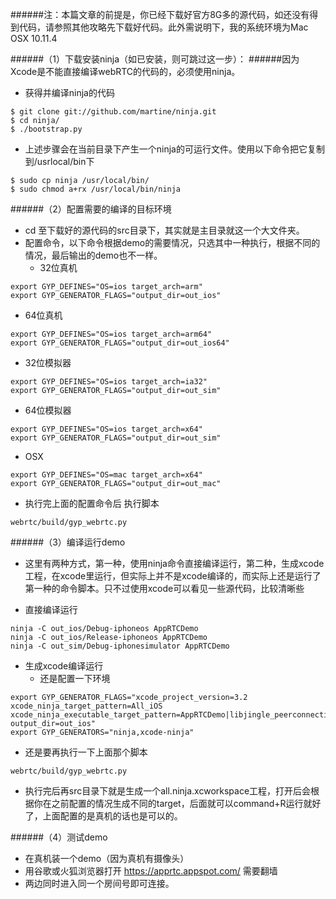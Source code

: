 ######注：本篇文章的前提是，你已经下载好官方8G多的源代码，如还没有得到代码，请参照其他攻略先下载好代码。此外需说明下，我的系统环境为Mac OSX 10.11.4

######（1）下载安装ninja（如已安装，则可跳过这一步）：
######因为Xcode是不能直接编译webRTC的代码的，必须使用ninja。
- 获得并编译ninja的代码
```
$ git clone git://github.com/martine/ninja.git
$ cd ninja/
$ ./bootstrap.py
```
- 上述步骤会在当前目录下产生一个ninja的可运行文件。使用以下命令把它复制到/usrlocal/bin下
```
$ sudo cp ninja /usr/local/bin/
$ sudo chmod a+rx /usr/local/bin/ninja
```

######（2）配置需要的编译的目标环境
- cd 至下载好的源代码的src目录下，其实就是主目录就这一个大文件夹。
- 配置命令，以下命令根据demo的需要情况，只选其中一种执行，根据不同的情况，最后输出的demo也不一样。
  - 32位真机
```
export GYP_DEFINES="OS=ios target_arch=arm"
export GYP_GENERATOR_FLAGS="output_dir=out_ios"
```
  - 64位真机
```
export GYP_DEFINES="OS=ios target_arch=arm64"
export GYP_GENERATOR_FLAGS="output_dir=out_ios64"
```
  - 32位模拟器
```
export GYP_DEFINES="OS=ios target_arch=ia32"
export GYP_GENERATOR_FLAGS="output_dir=out_sim"
```
 - 64位模拟器
```
export GYP_DEFINES="OS=ios target_arch=x64"
export GYP_GENERATOR_FLAGS="output_dir=out_sim"
```
  - OSX
```
export GYP_DEFINES="OS=mac target_arch=x64"
export GYP_GENERATOR_FLAGS="output_dir=out_mac"
```
- 执行完上面的配置命令后 执行脚本
```
webrtc/build/gyp_webrtc.py
```

######（3）编译运行demo
- 这里有两种方式，第一种，使用ninja命令直接编译运行，第二种，生成xcode工程，在xcode里运行，但实际上并不是xcode编译的，而实际上还是运行了第一种的命令脚本。只不过使用xcode可以看见一些源代码，比较清晰些

- 直接编译运行
```
ninja -C out_ios/Debug-iphoneos AppRTCDemo
ninja -C out_ios/Release-iphoneos AppRTCDemo
ninja -C out_sim/Debug-iphonesimulator AppRTCDemo
```

- 生成xcode编译运行
  - 还是配置一下环境
```
export GYP_GENERATOR_FLAGS="xcode_project_version=3.2 xcode_ninja_target_pattern=All_iOS xcode_ninja_executable_target_pattern=AppRTCDemo|libjingle_peerconnection_unittest|libjingle_peerconnection_objc_test output_dir=out_ios"
export GYP_GENERATORS="ninja,xcode-ninja"
```
 - 还是要再执行一下上面那个脚本
```
webrtc/build/gyp_webrtc.py
```
 - 执行完后再src目录下就是生成一个all.ninja.xcworkspace工程，打开后会根据你在之前配置的情况生成不同的target，后面就可以command+R运行就好了，上面配置的是真机的话也是可以的。

######（4）测试demo
- 在真机装一个demo（因为真机有摄像头）
- 用谷歌或火狐浏览器打开
  https://apprtc.appspot.com/  需要翻墙
- 两边同时进入同一个房间号即可连接。